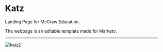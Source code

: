 # Katz
Landing Page for McGraw Education.

The webpage is an editable template made for Marketo.

---

![katz2](https://user-images.githubusercontent.com/37537427/37972494-c8ff0246-31d8-11e8-8a75-3b358a4cc9e0.png)


